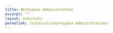 ```yaml
---
title: Workspace Administration
excerpt: ""
layout: tutorials
permalink: /tutorials/workspace-administration/
---
```

